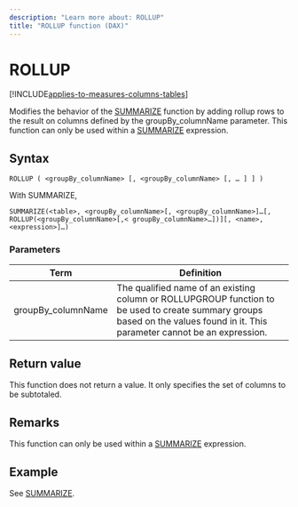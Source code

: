 ```yaml
---
description: "Learn more about: ROLLUP"
title: "ROLLUP function (DAX)"
---
```

# ROLLUP

[!INCLUDE[applies-to-measures-columns-tables](includes/applies-to-measures-columns-tables.md)]

Modifies the behavior of the [SUMMARIZE](summarize-function-dax.md) function by adding rollup rows to the result on columns defined by the groupBy_columnName parameter. This function can only be used within a [SUMMARIZE](summarize-function-dax.md) expression.

## Syntax

```dax
ROLLUP ( <groupBy_columnName> [, <groupBy_columnName> [, … ] ] )
```

With SUMMARIZE,

```dax
SUMMARIZE(<table>, <groupBy_columnName>[, <groupBy_columnName>]…[, ROLLUP(<groupBy_columnName>[,< groupBy_columnName>…])][, <name>, <expression>]…)
```

### Parameters

|Term|Definition|
|--------|--------------|
| groupBy_columnName | The qualified name of an existing column or ROLLUPGROUP function to be used to create summary groups based on the values found in it. This parameter cannot be an expression.  |

## Return value

This function does not return a value. It only specifies the set of columns to be subtotaled.

## Remarks

This function can only be used within a [SUMMARIZE](summarize-function-dax.md) expression.

## Example

See [SUMMARIZE](summarize-function-dax.md).
